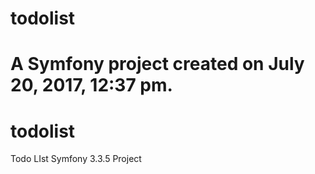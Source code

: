
todolist
========

A Symfony project created on July 20, 2017, 12:37 pm.
=======
# todolist
Todo LIst Symfony 3.3.5 Project

